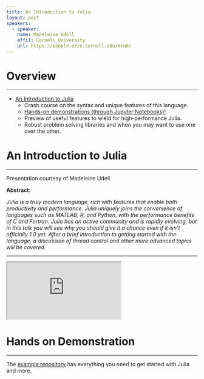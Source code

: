 ```yaml
---
title: An Introduction to Julia
layout: post
speakers:
  - speaker:
    name: Madeleine Udell
    affil: Cornell University
    url: https://people.orie.cornell.edu/mru8/
---
```


# Overview
--------------------------------------------------------------------------------
- [An Introduction to Julia](#an-introduction-to-julia)
    - Crash course on the syntax and unique features of this language.
    - [Hands-on demonstrations (through Jupyter Notebooks)!](https://github.com/madeleineudell/intro-to-julia)
    - Preview of useful features to wield for high-performance Julia.
    - Robust problem solving libraries and when you may want to use one over the other.

# An Introduction to Julia
--------------------------------------------------------------------------------

Presentation courtesy of Madeleine Udell.

**Abstract**:

_Julia is a truly modern language, rich with features that enable both productivity
and performance.  Julia uniquely joins the convenience of languages such as MATLAB,
R, and Python, with the performance benefits of C and Fortran.  Julia has an active
community and is rapidly evolving, but in this talk you will see why you should
give it a chance even if it isn't officially 1.0 yet.  After a brief introduction
to getting started with the language, a discussion of thread control and other
more advanced topics will be covered._

--------------------------------------------------------------------------------

<div class="embed-responsive embed-responsive-16by9">
  <iframe class="embed-responsive-item" src="https://docs.google.com/presentation/d/e/2PACX-1vTKVhfGbKREy2LE5V4SaKxYOL3QxQ6ch2FZ1xuENCSTSgudL3bw5up5Qz_rozqWfa_vdvU1ibmQMEP0/embed?start=false&loop=false&delayms=3000">
    <p>Your browser does not appear to support iframe elements.</p>
  </iframe>
</div>

# Hands on Demonstration
--------------------------------------------------------------------------------

The [example repository](https://github.com/madeleineudell/intro-to-julia) has
everything you need to get started with Julia and more.
